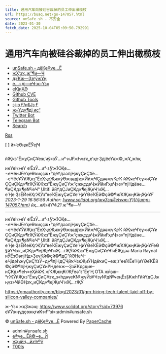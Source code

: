 ```yaml
---
title: 通用汽车向被硅谷裁掉的员工伸出橄榄枝
url: https://buaq.net/go-147057.html
source: unSafe.sh - 不安全
date: 2023-01-30
fetch_date: 2025-10-04T05:09:50.792991
---
```


# 通用汽车向被硅谷裁掉的员工伸出橄榄枝

* [unSafe.sh - дёҚе®үе…Ё](https://unsafe.sh)
* [жҲ‘зҡ„ж”¶и—Ҹ](/user/collects)
* [д»Ҡж—ҘзғӯжҰң](/?hot=true)
* [е…¬дј—еҸ·ж–Үз«](/?gzh=true)
* [еҜјиҲӘ](/nav/index)
* [Github CVE](/cve)
* [Github Tools](/tools)
* [зј–з Ғ/и§Јз Ғ](/encode)
* [ж–Үд»¶дј иҫ“](/share/index)
* [Twitter Bot](https://twitter.com/buaqbot)
* [Telegram Bot](https://t.me/aqinfo)
* [Search](/search/search)

[Rss](/rss.xml)

[ ]
й»‘еӨңжЁЎејҸ

![]()

йҖҡз”ЁжұҪиҪҰеҗ‘иў«зЎ…и°·иЈҒжҺүзҡ„е‘ҳе·ҘдјёеҮәж©„жҰ„жһқ

иҝҮеҺ»еҮ е‘ЁзЎ…и°·з§‘жҠҖе…¬еҸёиЈҒе‘ҳеӨҡиҫҫж•°дёҮдәәпјҢжұҪиҪҰе…¬еҸёеҰӮйҖҡз”ЁеҲҷеҖҹжӯӨжңәдјҡжӢӣжҸҪдәәжүҚеҠ йҖҹеҸ‘еұ•иҪҰиҪҪиҪҜд»¶гҖӮйҖҡз”ЁжұҪиҪҰж”ҫжқҫдәҶжӢӣиҒҳеҶ»з»“пјҢдёәе…¶иҪҜд»¶е№іеҸ° Ultifi йӣҮдҪЈиҪҜд»¶ејҖеҸ‘иҖ…е’Ңе·ҘзЁӢеёҲгҖӮз”өеҠЁжұҪиҪҰе’ҢиҮӘеҠЁй©ҫй©¶жҠҖжңҜйңҖиҰҒ
*2023-1-29 16:56:56
Author: [www.solidot.org(жҹҘзңӢеҺҹж–Ү)](/jump-147057.htm)
йҳ…иҜ»йҮҸ:21
ж”¶и—Ҹ*

---

иҝҮеҺ»еҮ е‘ЁзЎ…и°·з§‘жҠҖе…¬еҸёиЈҒе‘ҳеӨҡиҫҫж•°дёҮдәәпјҢжұҪиҪҰе…¬еҸёеҰӮйҖҡз”ЁеҲҷеҖҹжӯӨжңәдјҡжӢӣжҸҪдәәжүҚеҠ йҖҹеҸ‘еұ•иҪҰиҪҪиҪҜд»¶гҖӮйҖҡз”ЁжұҪиҪҰж”ҫжқҫдәҶжӢӣиҒҳеҶ»з»“пјҢдёәе…¶иҪҜд»¶е№іеҸ° Ultifi йӣҮдҪЈиҪҜд»¶ејҖеҸ‘иҖ…е’Ңе·ҘзЁӢеёҲгҖӮз”өеҠЁжұҪиҪҰе’ҢиҮӘеҠЁй©ҫй©¶жҠҖжңҜйңҖиҰҒеӨ§йҮҸзҡ„иҪҜд»¶ејҖеҸ‘иҖ…гҖӮйҖҡз”ЁжұҪиҪҰеҸ‘иЁҖдәә Maria Raynal иЎЁзӨәпјҢд»ҘеүҚй©ҫй©¶дҪ“йӘҢеҸ–еҶідәҺжұҪиҪҰзЎ¬д»¶пјҢдҪҶйҡҸзқҖиЎҢдёҡиҪ¬еҗ‘з”өеҠЁе’ҢиҮӘеҠЁй©ҫй©¶пјҢжұҪиҪҰиЎҢдёҡж—ҘзӣҠдҫқиө–иҪҜд»¶еҺ»еҲӣйҖ жҠҖжңҜгҖҒеә”з”Ёе’Ң OTA жӣҙж–°гҖӮйҖҡз”ЁжұҪиҪҰзҡ„з«һдәүеҜ№жүӢзҰҸзү№д№ҹеңЁз§ҜжһҒйӣҮдҪЈжңүз»ҸйӘҢзҡ„иҪҜд»¶ејҖеҸ‘иҖ…гҖӮ

https://gmauthority.com/blog/2023/01/gm-hiring-tech-talent-laid-off-by-silicon-valley-companies/

ж–Үз« жқҘжәҗ: https://www.solidot.org/story?sid=73976
 еҰӮжңүдҫөжқғиҜ·иҒ”зі»:admin#unsafe.sh

© [unSafe.sh - дёҚе®үе…Ё](https://unsafe.sh) Powered By [PaperCache](https://github.com/code-scan/PaperCache)

* admin#unsafe.sh
* [е®үе…Ёй©¬е…Ӣ](https://aq.mk)
* [жҳҹйҷ…й»‘е®ў](https://xj.hk)
* [T00ls](https://t00ls.net)
